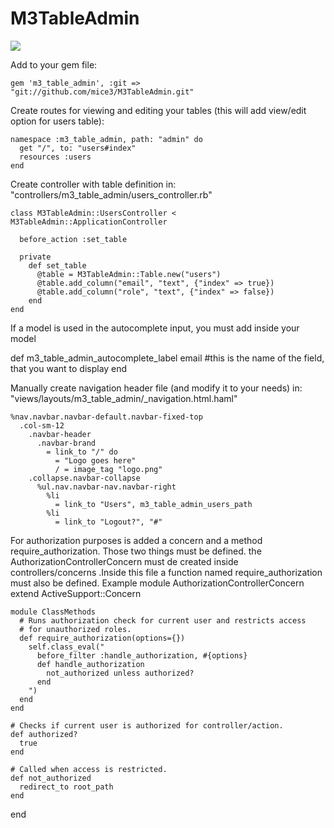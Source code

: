 M3TableAdmin
============


<img src="https://dl.dropboxusercontent.com/u/3389098/m3_admin_index.jpg">

Add to your gem file:

    gem 'm3_table_admin', :git => "git://github.com/mice3/M3TableAdmin.git"


Create routes for viewing and editing your tables (this will add view/edit option for users table):

    namespace :m3_table_admin, path: "admin" do
      get "/", to: "users#index"
      resources :users
    end

Create controller with table definition in: "controllers/m3_table_admin/users_controller.rb"

    class M3TableAdmin::UsersController < M3TableAdmin::ApplicationController

      before_action :set_table

      private
        def set_table
          @table = M3TableAdmin::Table.new("users")
          @table.add_column("email", "text", {"index" => true})
          @table.add_column("role", "text", {"index" => false})
        end
    end

If a model is used in the autocomplete input, you must add inside your model

  def m3_table_admin_autocomplete_label
    email #this is the name of the field, that you want to display
  end


Manually create navigation header file (and modify it to your needs) in: "views/layouts/m3_table_admin/_navigation.html.haml"


    %nav.navbar.navbar-default.navbar-fixed-top
      .col-sm-12
        .navbar-header
          .navbar-brand
            = link_to "/" do
              = "Logo goes here"
              / = image_tag "logo.png"
        .collapse.navbar-collapse
          %ul.nav.navbar-nav.navbar-right
            %li
              = link_to "Users", m3_table_admin_users_path
            %li
              = link_to "Logout?", "#"

For authorization purposes is added a concern and a method require_authorization. Those two things must be defined.
the AuthorizationControllerConcern must de created inside controllers/concerns .Inside this file a function named require_authorization must
also be defined. Example
  module AuthorizationControllerConcern
    extend ActiveSupport::Concern

    module ClassMethods
      # Runs authorization check for current user and restricts access
      # for unauthorized roles.
      def require_authorization(options={})
        self.class_eval("
          before_filter :handle_authorization, #{options}
          def handle_authorization
            not_authorized unless authorized?
          end
        ")
      end
    end

    # Checks if current user is authorized for controller/action.
    def authorized?
      true
    end

    # Called when access is restricted.
    def not_authorized
      redirect_to root_path
    end

  end
